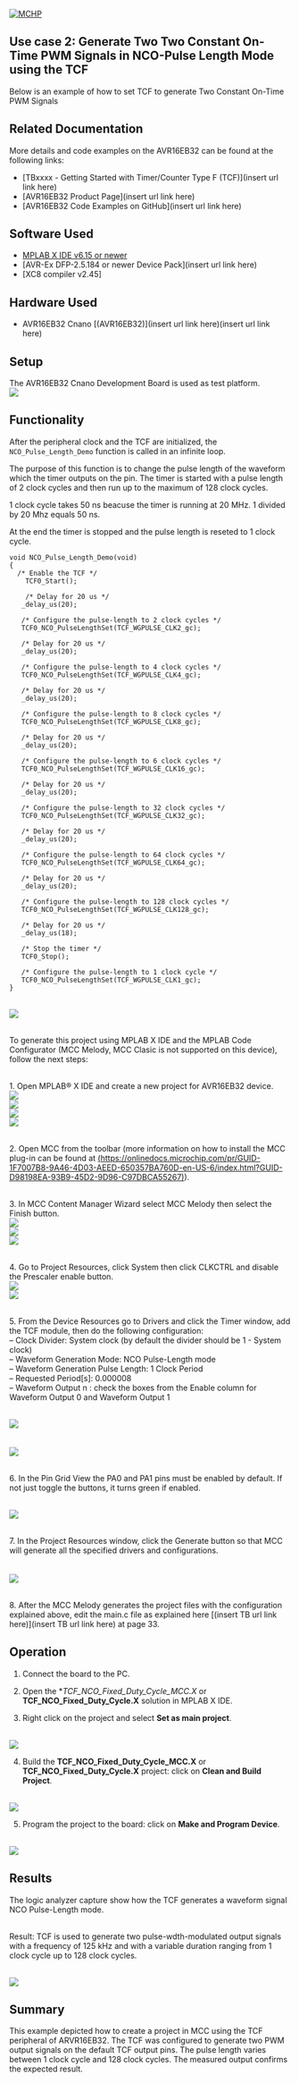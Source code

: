 [![MCHP](../images/microchip.png)](https://www.microchip.com)

## Use case 2: Generate Two Two Constant On-Time PWM Signals in NCO-Pulse Length Mode using the TCF

Below is an example of how to set TCF to generate Two Constant On-Time PWM Signals 

## Related Documentation
More details and code examples on the AVR16EB32 can be found at the following links:
- [TBxxxx - Getting Started with Timer/Counter Type F (TCF)](insert url link here)
- [AVR16EB32 Product Page](insert url link here)
- [AVR16EB32 Code Examples on GitHub](insert url link here)

## Software Used
- [MPLAB X IDE v6.15 or newer](https://www.microchip.com/en-us/tools-resources/develop/mplab-x-ide)
- [AVR-Ex DFP-2.5.184 or newer Device Pack](insert url link here)
- [XC8 compiler v2.45]

## Hardware Used
- AVR16EB32 Cnano [(AVR16EB32)](insert url link here)(insert url link here)

## Setup
The AVR16EB32 Cnano Development Board is used as test platform.
<br><img src="../images/AVR16EB32_Cnano_Board.png">

## Functionality
After  the peripheral clock and the TCF are initialized, the ```NCO_Pulse_Length_Demo``` function is called in an infinite loop. 

The purpose of this function is to change the pulse length of the waveform which the timer outputs on the pin. The timer is started with a pulse length of 2 clock cycles and then run up to the maximum of 128 clock cycles. 

1 clock cycle takes 50 ns beacuse the timer is running at 20 MHz. 1 divided by 20 Mhz equals 50 ns.

At the end the timer is stopped and the pulse length is reseted to 1 clock cycle.

```
void NCO_Pulse_Length_Demo(void)
{
  /* Enable the TCF */
    TCF0_Start(); 
    
    /* Delay for 20 us */
   _delay_us(20);
   
   /* Configure the pulse-length to 2 clock cycles */
   TCF0_NCO_PulseLengthSet(TCF_WGPULSE_CLK2_gc);
   
   /* Delay for 20 us */
   _delay_us(20);
   
   /* Configure the pulse-length to 4 clock cycles */
   TCF0_NCO_PulseLengthSet(TCF_WGPULSE_CLK4_gc);
   
   /* Delay for 20 us */
   _delay_us(20);
   
   /* Configure the pulse-length to 8 clock cycles */
   TCF0_NCO_PulseLengthSet(TCF_WGPULSE_CLK8_gc);
   
   /* Delay for 20 us */
   _delay_us(20);
   
   /* Configure the pulse-length to 6 clock cycles */
   TCF0_NCO_PulseLengthSet(TCF_WGPULSE_CLK16_gc);
   
   /* Delay for 20 us */
   _delay_us(20);
   
   /* Configure the pulse-length to 32 clock cycles */
   TCF0_NCO_PulseLengthSet(TCF_WGPULSE_CLK32_gc);
   
   /* Delay for 20 us */
   _delay_us(20);
   
   /* Configure the pulse-length to 64 clock cycles */
   TCF0_NCO_PulseLengthSet(TCF_WGPULSE_CLK64_gc);
   
   /* Delay for 20 us */
   _delay_us(20);
   
   /* Configure the pulse-length to 128 clock cycles */
   TCF0_NCO_PulseLengthSet(TCF_WGPULSE_CLK128_gc);
   
   /* Delay for 20 us */
   _delay_us(18);
   
   /* Stop the timer */
   TCF0_Stop();
   
   /* Configure the pulse-length to 1 clock cycle */
   TCF0_NCO_PulseLengthSet(TCF_WGPULSE_CLK1_gc);
}

```
<br><img src="../images/ncoPlFlowchart.png">



<br>To generate this project using MPLAB X IDE and the MPLAB Code Configurator (MCC Melody, MCC Clasic is not supported on this device), follow the next steps:

<br>1. Open MPLAB® X IDE and create a new project for AVR16EB32 device.
<br><img src="../images/fileNewProject.png">
<br><img src="../images/selectDevice.png">
<br><img src="../images/selectCompiler.png">
<br><img src="../images/setProjectNamePL.png">


<br>2. Open MCC from the toolbar (more information on how to install the MCC plug-in can be found at [(https://onlinedocs.microchip.com/pr/GUID-1F7007B8-9A46-4D03-AEED-650357BA760D-en-US-6/index.html?GUID-D98198EA-93B9-45D2-9D96-C97DBCA55267)](https://onlinedocs.microchip.com/pr/GUID-1F7007B8-9A46-4D03-AEED-650357BA760D-en-US-6/index.html?GUID-D98198EA-93B9-45D2-9D96-C97DBCA55267)).


<br>3.  In MCC Content Manager Wizard select MCC Melody then select the Finish button.<br><img src="../images/addMCC.png">
<br><img src="../images/selectMCCMelody.png">
<br><img src="../images/mccFinish.png">

<br>4.  Go to Project Resources, click System then click CLKCTRL and disable the Prescaler enable button.
<br><img src="../images/selectCLKCTRL.png">
<br><img src="../images/disablePrescaler.png">

<br>5. From the Device Resources go to Drivers and click the Timer window, add the TCF module, then do the following configuration:
    <br> – Clock Divider: System clock (by default the divider should be 1 - System clock)
    <br> – Waveform Generation Mode: NCO Pulse-Length mode
    <br> – Waveform Generation Pulse Length: 1 Clock Period
    <br> – Requested Period[s]: 0.000008
    <br> – Waveform Output n : check the boxes from the Enable column for Waveform Output 0 and Waveform Output 1

<br><img src="../images/selectTCF.png">
<br>
<br>
<br><img src="../images/tcfPLSettings.png">


<br>6. In the Pin Grid View the PA0 and PA1 pins must be enabled by default. If not just toggle the buttons, it turns green if enabled.

<br><img src="../images/selectPins.png">


<br>7. In the Project Resources window, click the Generate button so that MCC will generate all the specified drivers and configurations.
<br>
<br>
<br><img src="../images/generateCode.png">
<br>


<br>8. After the MCC Melody generates the project files with the configuration explained above, edit the main.c file as explained here [(insert TB url link here)](insert TB url link here) at page 33.


## Operation
 1. Connect the board to the PC.

 2. Open the **TCF_NCO_Fixed_Duty_Cycle_MCC.X* or **TCF_NCO_Fixed_Duty_Cycle.X** solution in MPLAB X IDE.

 3. Right click on the project and select **Set as main project**.

<br><img src="../images/setAsMain.png">

 4. Build the **TCF_NCO_Fixed_Duty_Cycle_MCC.X** or **TCF_NCO_Fixed_Duty_Cycle.X**  project: click on **Clean and Build Project**.

<br><img src="../images/cleanAndBuild.png">

 5. Program the project to the board: click on **Make and Program Device**.

<br><img src="../images/flashProject.png">


## Results

The logic analyzer capture show how the TCF generates a waveform signal NCO Pulse-Length mode.

<br>Result: TCF is used to generate two pulse-wdth-modulated output signals with a frequency of 125 kHz and with a variable duration ranging from 1 clock cycle up to 128 clock cycles.

<br><img src="../images/ncoPlResult.png">


## Summary

This example depicted how to create a project in MCC using the TCF peripheral of ARVR16EB32. The TCF was configured to generate two PWM output signals on the default TCF output pins. The pulse length varies between 1 clock cycle and 128 clock cycles. The measured output confirms the expected result.
